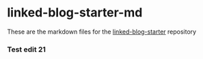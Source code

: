 # linked-blog-starter-md
These are the markdown files for the [linked-blog-starter](https://github.com/matthewwong525/linked-blog-starter) repository

### Test edit 21
